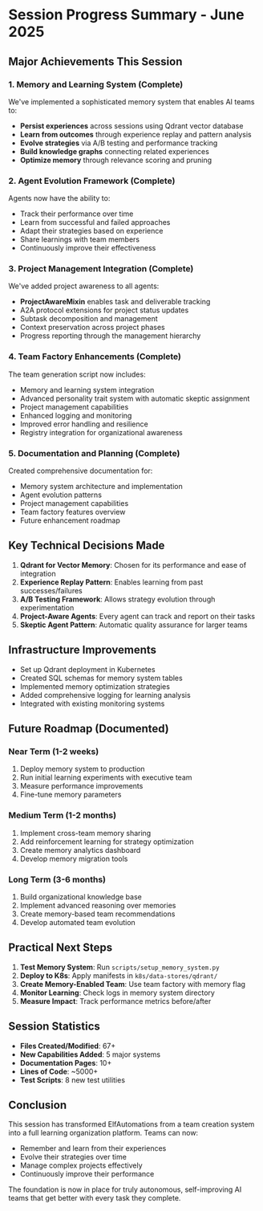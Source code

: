 # Session Progress Summary - June 2025

## Major Achievements This Session

### 1. Memory and Learning System (Complete)
We've implemented a sophisticated memory system that enables AI teams to:
- **Persist experiences** across sessions using Qdrant vector database
- **Learn from outcomes** through experience replay and pattern analysis
- **Evolve strategies** via A/B testing and performance tracking
- **Build knowledge graphs** connecting related experiences
- **Optimize memory** through relevance scoring and pruning

### 2. Agent Evolution Framework (Complete)
Agents now have the ability to:
- Track their performance over time
- Learn from successful and failed approaches
- Adapt their strategies based on experience
- Share learnings with team members
- Continuously improve their effectiveness

### 3. Project Management Integration (Complete)
We've added project awareness to all agents:
- **ProjectAwareMixin** enables task and deliverable tracking
- A2A protocol extensions for project status updates
- Subtask decomposition and management
- Context preservation across project phases
- Progress reporting through the management hierarchy

### 4. Team Factory Enhancements (Complete)
The team generation script now includes:
- Memory and learning system integration
- Advanced personality trait system with automatic skeptic assignment
- Project management capabilities
- Enhanced logging and monitoring
- Improved error handling and resilience
- Registry integration for organizational awareness

### 5. Documentation and Planning (Complete)
Created comprehensive documentation for:
- Memory system architecture and implementation
- Agent evolution patterns
- Project management capabilities
- Team factory features overview
- Future enhancement roadmap

## Key Technical Decisions Made

1. **Qdrant for Vector Memory**: Chosen for its performance and ease of integration
2. **Experience Replay Pattern**: Enables learning from past successes/failures
3. **A/B Testing Framework**: Allows strategy evolution through experimentation
4. **Project-Aware Agents**: Every agent can track and report on their tasks
5. **Skeptic Agent Pattern**: Automatic quality assurance for larger teams

## Infrastructure Improvements

- Set up Qdrant deployment in Kubernetes
- Created SQL schemas for memory system tables
- Implemented memory optimization strategies
- Added comprehensive logging for learning analysis
- Integrated with existing monitoring systems

## Future Roadmap (Documented)

### Near Term (1-2 weeks)
1. Deploy memory system to production
2. Run initial learning experiments with executive team
3. Measure performance improvements
4. Fine-tune memory parameters

### Medium Term (1-2 months)
1. Implement cross-team memory sharing
2. Add reinforcement learning for strategy optimization
3. Create memory analytics dashboard
4. Develop memory migration tools

### Long Term (3-6 months)
1. Build organizational knowledge base
2. Implement advanced reasoning over memories
3. Create memory-based team recommendations
4. Develop automated team evolution

## Practical Next Steps

1. **Test Memory System**: Run `scripts/setup_memory_system.py`
2. **Deploy to K8s**: Apply manifests in `k8s/data-stores/qdrant/`
3. **Create Memory-Enabled Team**: Use team factory with memory flag
4. **Monitor Learning**: Check logs in memory system directory
5. **Measure Impact**: Track performance metrics before/after

## Session Statistics

- **Files Created/Modified**: 67+
- **New Capabilities Added**: 5 major systems
- **Documentation Pages**: 10+
- **Lines of Code**: ~5000+
- **Test Scripts**: 8 new test utilities

## Conclusion

This session has transformed ElfAutomations from a team creation system into a full learning organization platform. Teams can now:
- Remember and learn from their experiences
- Evolve their strategies over time
- Manage complex projects effectively
- Continuously improve their performance

The foundation is now in place for truly autonomous, self-improving AI teams that get better with every task they complete.
